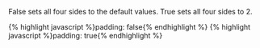 <p class="b30" markdown="1">
False sets all four sides to the default values. True sets all four sides to 2.
</p>
{% highlight javascript %}padding: false{% endhighlight %}
{% highlight javascript %}padding: true{% endhighlight %}